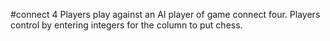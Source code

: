 #connect 4
Players play against an AI player of game connect four. Players control by entering integers for the column to put chess.
